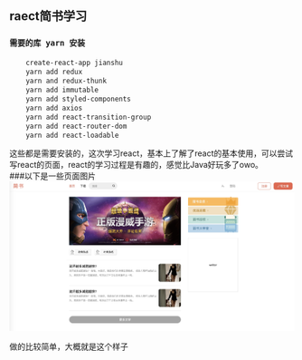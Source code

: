 

## raect简书学习

###	 `需要的库 yarn 安装`

		create-react-app jianshu
		yarn add redux
		yarn and redux-thunk
		yarn add immutable
		yarn add styled-components
		yarn add axios
		yarn add react-transition-group
		yarn add react-router-dom
		yarn add react-loadable
		
		
这些都是需要安装的，这次学习react，基本上了解了react的基本使用，可以尝试写react的页面，react的学习过程是有趣的，感觉比Java好玩多了owo。  
###以下是一些页面图片
![show](./show.png)

做的比较简单，大概就是这个样子


